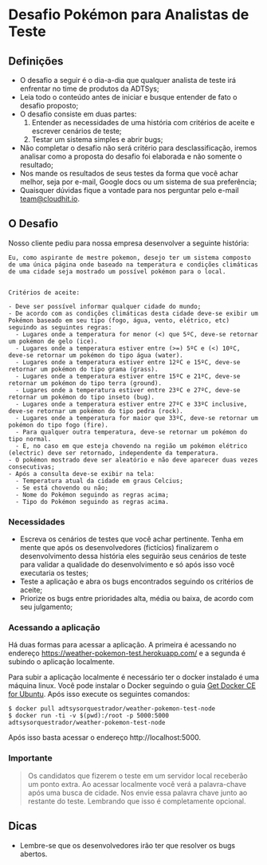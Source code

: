 # Desafio Pokémon para Analistas de Teste

## Definições

- O desafio a seguir é o dia-a-dia que qualquer analista de teste irá enfrentar no time de produtos da ADTSys;
- Leia todo o conteúdo antes de iniciar e busque entender de fato o desafio proposto;
- O desafio consiste em duas partes:
  1. Entender as necessidades de uma história com critérios de aceite e escrever cenários de teste;
  2. Testar um sistema simples e abrir bugs;
- Não completar o desafio não será critério para desclassificação, iremos analisar como a proposta do desafio foi elaborada e não somente o resultado;
- Nos mande os resultados de seus testes da forma que você achar melhor, seja por e-mail, Google docs ou um sistema de sua preferência;
- Quaisquer dúvidas fique a vontade para nos perguntar pelo e-mail team@cloudhit.io.

## O Desafio

Nosso cliente pediu para nossa empresa desenvolver a seguinte história:

```
Eu, como aspirante de mestre pokemon, desejo ter um sistema composto de uma única página onde baseado na temperatura e condições climáticas de uma cidade seja mostrado um possível pokémon para o local.


Critérios de aceite:

- Deve ser possível informar qualquer cidade do mundo;
- De acordo com as condições climáticas desta cidade deve-se exibir um Pokémon baseado em seu tipo (fogo, água, vento, elétrico, etc) seguindo as seguintes regras:
  - Lugares onde a temperatura for menor (<) que 5ºC, deve-se retornar um pokémon de gelo (ice).
  - Lugares onde a temperatura estiver entre (>=) 5ºC e (<) 10ºC, deve-se retornar um pokémon do tipo água (water).
  - Lugares onde a temperatura estiver entre 12ºC e 15ºC, deve-se retornar um pokémon do tipo grama (grass).
  - Lugares onde a temperatura estiver entre 15ºC e 21ºC, deve-se retornar um pokémon do tipo terra (ground).
  - Lugares onde a temperatura estiver entre 23ºC e 27ºC, deve-se retornar um pokémon do tipo inseto (bug).
  - Lugares onde a temperatura estiver entre 27ºC e 33ºC inclusive, deve-se retornar um pokémon do tipo pedra (rock).
  - Lugares onde a temperatura for maior que 33ºC, deve-se retornar um pokémon do tipo fogo (fire).
  - Para qualquer outra temperatura, deve-se retornar um pokémon do tipo normal.
  - E, no caso em que esteja chovendo na região um pokémon elétrico (electric) deve ser retornado, independente da temperatura.
- O pokémon mostrado deve ser aleatório e não deve aparecer duas vezes consecutivas;
- Após a consulta deve-se exibir na tela:
  - Temperatura atual da cidade em graus Celcius;
  - Se está chovendo ou não;
  - Nome do Pokémon seguindo as regras acima;
  - Tipo do Pokémon seguindo as regras acima.
```

### Necessidades

- Escreva os cenários de testes que você achar pertinente. Tenha em mente que após os desenvolvedores (fictícios) finalizarem o desenvolvimento dessa história eles seguirão seus cenários de teste para validar a qualidade do desenvolvimento e só após isso você executaria os testes;
- Teste a aplicação e abra os bugs encontrados seguindo os critérios de aceite;
- Priorize os bugs entre prioridades alta, média ou baixa, de acordo com seu julgamento;

### Acessando a aplicação

Há duas formas para acessar a aplicação. A primeira é acessando no endereço https://weather-pokemon-test.herokuapp.com/ e a segunda é subindo o aplicação localmente.

Para subir a aplicação localmente é necessário ter o docker instalado é uma máquina linux. Você pode instalar o Docker seguindo o guia [Get Docker CE for Ubuntu](https://docs.docker.com/install/linux/docker-ce/ubuntu/). Após isso execute os seguintes comandos:

```
$ docker pull adtsysorquestrador/weather-pokemon-test-node
$ docker run -ti -v $(pwd):/root -p 5000:5000 adtsysorquestrador/weather-pokemon-test-node
```

Após isso basta acessar o endereço http://localhost:5000.

### Importante
> Os candidatos que fizerem o teste em um servidor local receberão um ponto extra. Ao acessar localmente você verá a palavra-chave após uma busca de cidade. Nos envie essa palavra chave junto ao restante do teste. Lembrando que isso é completamente opcional.

## Dicas

- Lembre-se que os desenvolvedores irão ter que resolver os bugs abertos.
